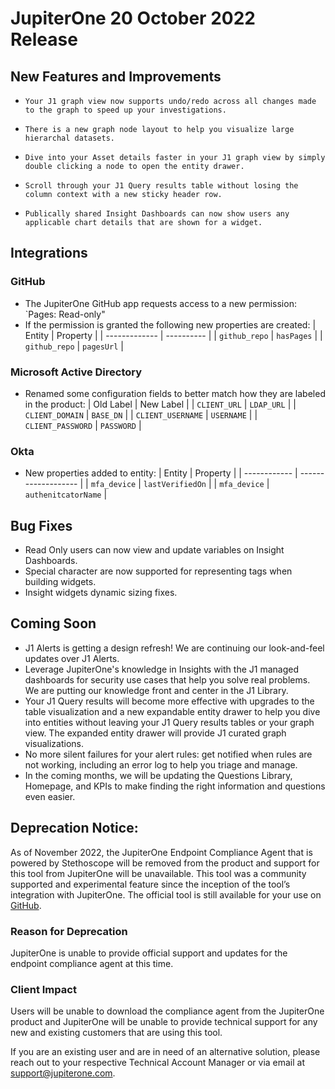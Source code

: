 # JupiterOne 20 October 2022 Release

## New Features and Improvements
-     Your J1 graph view now supports undo/redo across all changes made to the graph to speed up your investigations. 
-     There is a new graph node layout to help you visualize large hierarchal datasets. 
-     Dive into your Asset details faster in your J1 graph view by simply double clicking a node to open the entity drawer. 
-     Scroll through your J1 Query results table without losing the column context with a new sticky header row.
-     Publically shared Insight Dashboards can now show users any applicable chart details that are shown for a widget. 
 

## Integrations

### GitHub
 - The JupiterOne GitHub app requests access to a new permission: `Pages: Read-only"
 - If the permission is granted the following new properties are created:
    | Entity        | Property   |
    | ------------- | ---------- |
    | `github_repo` | `hasPages` |
    | `github_repo` | `pagesUrl` |


### Microsoft Active Directory
  - Renamed some configuration fields to better match how they are labeled in the product:
    | Old Label         | New Label  |
    | `CLIENT_URL`      | `LDAP_URL` |
    | `CLIENT_DOMAIN`   | `BASE_DN`  |
    | `CLIENT_USERNAME` | `USERNAME` |
    | `CLIENT_PASSWORD` | `PASSWORD` |

### Okta
  - New properties added to entity:
    | Entity       | Property            |
    | ------------ | ------------------- |
    | `mfa_device` | `lastVerifiedOn`    |
    | `mfa_device` | `authenitcatorName` |

## Bug Fixes
-   Read Only users can now view and update variables on Insight Dashboards.
-   Special character are now supported for representing tags when building widgets. 
-   Insight widgets dynamic sizing fixes. 

## Coming Soon
- J1 Alerts is getting a design refresh! We are continuing our look-and-feel updates over J1 Alerts. 
- Leverage JupiterOne's knowledge in Insights with the J1 managed dashboards for security use cases that help you solve real problems. We are putting our knowledge front and center in the J1 Library. 
- Your J1 Query results will become more effective with upgrades to the table visualization and a new expandable entity drawer to help you dive into entities without leaving your J1 Query results tables or your graph view. The expanded entity drawer will provide J1 curated graph visualizations.
- No more silent failures for your alert rules: get notified when rules are not working, including an error log to help you triage and manage. 
- In the coming months, we will be updating the Questions Library, Homepage, and KPIs to make finding the right information and questions even easier.

## Deprecation Notice:

As of November 2022, the JupiterOne Endpoint Compliance Agent that is powered by Stethoscope will be removed from the product and support for this tool from JupiterOne will be unavailable. This tool was a community supported and experimental feature since the inception of the tool’s integration with JupiterOne. The official tool is still available for your use on [GitHub](https://github.com/Netflix-Skunkworks/stethoscope).

### Reason for Deprecation

JupiterOne is unable to provide official support and updates for the endpoint compliance agent at this time.

### Client Impact

Users will be unable to download the compliance agent from the JupiterOne product and JupiterOne will be unable to provide technical support for any new and existing customers that are using this tool.

If you are an existing user and are in need of an alternative solution, please reach out to your respective Technical Account Manager or via email at support@jupiterone.com.
